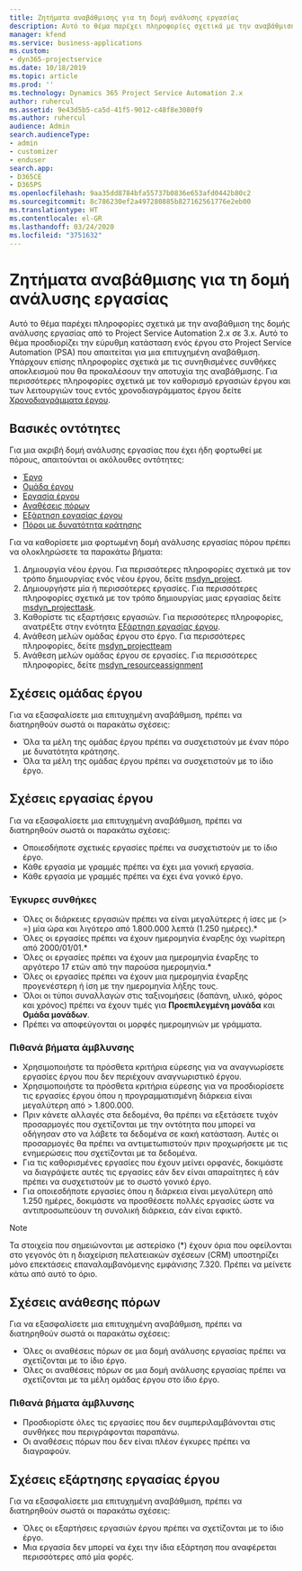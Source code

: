 ```yaml
---
title: Ζητήματα αναβάθμισης για τη δομή ανάλυσης εργασίας
description: Αυτό το θέμα παρέχει πληροφορίες σχετικά με την αναβάθμιση της δομής ανάλυσης εργασίας από το Project Service Automation 2.x σε 3.x.
manager: kfend
ms.service: business-applications
ms.custom:
- dyn365-projectservice
ms.date: 10/18/2019
ms.topic: article
ms.prod: ''
ms.technology: Dynamics 365 Project Service Automation 2.x
author: ruhercul
ms.assetid: 9e43d5b5-ca5d-41f5-9012-c48f8e3080f9
ms.author: ruhercul
audience: Admin
search.audienceType:
- admin
- customizer
- enduser
search.app:
- D365CE
- D365PS
ms.openlocfilehash: 9aa35dd8784bfa55737b0836e653afd0442b80c2
ms.sourcegitcommit: 8c786230ef2a497280885b827162561776e2eb00
ms.translationtype: HT
ms.contentlocale: el-GR
ms.lasthandoff: 03/24/2020
ms.locfileid: "3751632"
---
```

# <a name="upgrade-considerations-for-the-work-breakdown-structure"></a>Ζητήματα αναβάθμισης για τη δομή ανάλυσης εργασίας
Αυτό το θέμα παρέχει πληροφορίες σχετικά με την αναβάθμιση της δομής ανάλυσης εργασίας από το Project Service Automation 2.x σε 3.x. Αυτό το θέμα προσδιορίζει την εύρυθμη κατάσταση ενός έργου στο Project Service Automation (PSA) που απαιτείται για μια επιτυχημένη αναβάθμιση. Υπάρχουν επίσης πληροφορίες σχετικά με τις συνηθισμένες συνθήκες αποκλεισμού που θα προκαλέσουν την αποτυχία της αναβάθμισης. Για περισσότερες πληροφορίες σχετικά με τον καθορισμό εργασιών έργου και των λειτουργιών τους εντός χρονοδιαγράμματος έργου δείτε [Χρονοδιαγράμματα έργου](project-creating.md).

## <a name="key-entities"></a>Βασικές οντότητες
Για μια ακριβή δομή ανάλυσης εργασίας που έχει ήδη φορτωθεί με πόρους, απαιτούνται οι ακόλουθες οντότητες:

- [Έργο](../developer/entities/msdyn_project.md)
- [Ομάδα έργου](../developer/entities/msdyn_projectteam.md)
- [Εργασία έργου](../developer/entities/msdyn_projecttask.md)
- [Αναθέσεις πόρων](../developer/entities/msdyn_resourceassignment.md)
- [Εξάρτηση εργασίας έργου](../developer/entities/msdyn_projecttaskdependency.md)
- [Πόροι με δυνατότητα κράτησης](../developer/entities/bookableresource.md)

Για να καθορίσετε μια φορτωμένη δομή ανάλυσης εργασίας πόρου πρέπει να ολοκληρώσετε τα παρακάτω βήματα:

1. Δημιουργία νέου έργου. Για περισσότερες πληροφορίες σχετικά με τον τρόπο δημιουργίας ενός νέου έργου, δείτε [msdyn_project](../developer/entities/msdyn_project.md).
2. Δημιουργήστε μία ή περισσότερες εργασίες. Για περισσότερες πληροφορίες σχετικά με τον τρόπο δημιουργίας μιας εργασίας δείτε [msdyn_projecttask](../developer/entities/msdyn_projecttask.md).
3. Καθορίστε τις εξαρτήσεις εργασιών. Για περισσότερες πληροφορίες, ανατρέξτε στην ενότητα [Εξάρτηση εργασίας έργου](../developer/entities/msdyn_projecttaskdependency.md).
4. Ανάθεση μελών ομάδας έργου στο έργο. Για περισσότερες πληροφορίες, δείτε [msdyn_projectteam](../developer/entities/msdyn_projectteam.md)
5. Ανάθεση μελών ομάδας έργου σε εργασίες. Για περισσότερες πληροφορίες, δείτε [msdyn_resourceassignment](../developer/entities/msdyn_resourceassignment.md)

## <a name="project-team-relationships"></a>Σχέσεις ομάδας έργου

Για να εξασφαλίσετε μια επιτυχημένη αναβάθμιση, πρέπει να διατηρηθούν σωστά οι παρακάτω σχέσεις:
- Όλα τα μέλη της ομάδας έργου πρέπει να συσχετιστούν με έναν πόρο με δυνατότητα κράτησης.
- Όλα τα μέλη της ομάδας έργου πρέπει να συσχετιστούν με το ίδιο έργο. 

## <a name="project-task-relationships"></a>Σχέσεις εργασίας έργου
Για να εξασφαλίσετε μια επιτυχημένη αναβάθμιση, πρέπει να διατηρηθούν σωστά οι παρακάτω σχέσεις:

- Οποιεσδήποτε σχετικές εργασίες πρέπει να συσχετιστούν με το ίδιο έργο.
- Κάθε εργασία με γραμμές πρέπει να έχει μια γονική εργασία.
- Κάθε εργασία με γραμμές πρέπει να έχει ένα γονικό έργο.

### <a name="valid-conditions"></a>Έγκυρες συνθήκες

- Όλες οι διάρκειες εργασιών πρέπει να είναι μεγαλύτερες ή ίσες με (> =) μία ώρα και λιγότερο από 1.800.000 λεπτά (1.250 ημέρες).*
- Όλες οι εργασίες πρέπει να έχουν ημερομηνία έναρξης όχι νωρίτερη από 2000/01/01.*
- Όλες οι εργασίες πρέπει να έχουν μια ημερομηνία έναρξης το αργότερο 17 ετών από την παρούσα ημερομηνία.*
- Όλες οι εργασίες πρέπει να έχουν μια ημερομηνία έναρξης προγενέστερη ή ίση με την ημερομηνία λήξης τους.
- Όλοι οι τύποι συναλλαγών στις ταξινομήσεις (δαπάνη, υλικό, φόρος και χρόνος) πρέπει να έχουν τιμές για **Προεπιλεγμένη μονάδα** και **Ομάδα μονάδων**.
- Πρέπει να αποφεύγονται οι μορφές ημερομηνιών με γράμματα.

### <a name="potential-mitigation-steps"></a>Πιθανά βήματα άμβλυνσης
- Χρησιμοποιήστε τα πρόσθετα κριτήρια εύρεσης για να αναγνωρίσετε εργασίες έργου που δεν περιέχουν αναγνωριστικό έργου.
- Χρησιμοποιήστε τα πρόσθετα κριτήρια εύρεσης για να προσδιορίσετε τις εργασίες έργου όπου η προγραμματισμένη διάρκεια είναι μεγαλύτερη από > 1.800.000.
- Πριν κάνετε αλλαγές στα δεδομένα, θα πρέπει να εξετάσετε τυχόν προσαρμογές που σχετίζονται με την οντότητα που μπορεί να οδήγησαν στο να λάβετε τα δεδομένα σε κακή κατάσταση. Αυτές οι προσαρμογές θα πρέπει να αντιμετωπιστούν πριν προχωρήσετε με τις ενημερώσεις που σχετίζονται με τα δεδομένα.
- Για τις καθορισμένες εργασίες που έχουν μείνει ορφανές, δοκιμάστε να διαγράψετε αυτές τις εργασίες εάν δεν είναι απαραίτητες ή εάν πρέπει να συσχετιστούν με το σωστό γονικό έργο.
- Για οποιεσδήποτε εργασίες όπου η διάρκεια είναι μεγαλύτερη από 1.250 ημέρες, δοκιμάστε να προσθέσετε πολλές εργασίες ώστε να αντιπροσωπεύουν τη συνολική διάρκεια, εάν είναι εφικτό.

> [!NOTE]
> Τα στοιχεία που σημειώνονται με αστερίσκο (\*) έχουν όρια που οφείλονται στο γεγονός ότι η διαχείριση πελατειακών σχέσεων (CRM) υποστηρίζει μόνο επεκτάσεις επαναλαμβανόμενης εμφάνισης 7.320. Πρέπει να μείνετε κάτω από αυτό το όριο.

## <a name="resource-assignment-relationships"></a>Σχέσεις ανάθεσης πόρων
Για να εξασφαλίσετε μια επιτυχημένη αναβάθμιση, πρέπει να διατηρηθούν σωστά οι παρακάτω σχέσεις:

- Όλες οι αναθέσεις πόρων σε μια δομή ανάλυσης εργασίας πρέπει να σχετίζονται με το ίδιο έργο.
- Όλες οι αναθέσεις πόρων σε μια δομή ανάλυσης εργασίας πρέπει να σχετίζονται με τα μέλη ομάδας έργου στο ίδιο έργο.

### <a name="potential-mitigation-steps"></a>Πιθανά βήματα άμβλυνσης
- Προσδιορίστε όλες τις εργασίες που δεν συμπεριλαμβάνονται στις συνθήκες που περιγράφονται παραπάνω.  
- Οι αναθέσεις πόρων που δεν είναι πλέον έγκυρες πρέπει να διαγραφούν.

## <a name="project-task-dependency-relationships"></a>Σχέσεις εξάρτησης εργασίας έργου
Για να εξασφαλίσετε μια επιτυχημένη αναβάθμιση, πρέπει να διατηρηθούν σωστά οι παρακάτω σχέσεις:

- Όλες οι εξαρτήσεις εργασιών έργου πρέπει να σχετίζονται με το ίδιο έργο.
- Μια εργασία δεν μπορεί να έχει την ίδια εξάρτηση που αναφέρεται περισσότερες από μία φορές.
